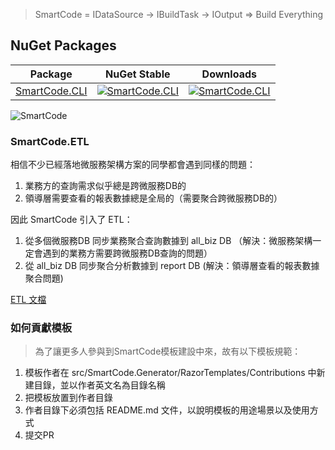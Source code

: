 > SmartCode = IDataSource -> IBuildTask -> IOutput => Build Everything

## NuGet Packages

| Package                                                      | NuGet Stable                                                 | Downloads                                                    |
| ------------------------------------------------------------ | ------------------------------------------------------------ | ------------------------------------------------------------ |
| [SmartCode.CLI](https://www.nuget.org/packages/SmartCode.CLI/) | [![SmartCode.CLI](https://camo.githubusercontent.com/4690d08079645eebc381ed753155f46876295f95f29b9339ea38275faf303192/68747470733a2f2f696d672e736869656c64732e696f2f6e756765742f762f536d617274436f64652e434c492e737667)](https://www.nuget.org/packages/SmartCode.CLI/) | [![SmartCode.CLI](https://camo.githubusercontent.com/3994d6c1b0d813a797ee50ff1be2c83727ec281dae0a493911c125d65d9951f1/68747470733a2f2f696d672e736869656c64732e696f2f6e756765742f64742f536d617274436f64652e434c492e737667)](https://www.nuget.org/packages/SmartCode.CLI/) |


![SmartCode](/articles/projects/smartcode/assets/SmartCode.png)

### SmartCode.ETL

相信不少已經落地微服務架構方案的同學都會遇到同樣的問題：

1. 業務方的查詢需求似乎總是跨微服務DB的
2. 領導層需要查看的報表數據總是全局的（需要聚合跨微服務DB的）

因此 SmartCode 引入了 ETL：

1. 從多個微服務DB 同步業務聚合查詢數據到 all_biz DB （解決：微服務架構一定會遇到的業務方需要跨微服務DB查詢的問題）
2. 從 all_biz DB 同步聚合分析數據到 report DB (解決：領導層查看的報表數據聚合問題)

[ETL 文檔](https://github.com/dotnetcore/SmartCode/blob/master/doc/SmartCode.ETL.md)

### 如何貢獻模板

> 為了讓更多人參與到SmartCode模板建設中來，故有以下模板規範：

1. 模板作者在 src/SmartCode.Generator/RazorTemplates/Contributions 中新建目錄，並以作者英文名為目錄名稱
2. 把模板放置到作者目錄
3. 作者目錄下必須包括 README.md 文件，以說明模板的用途場景以及使用方式
4. 提交PR